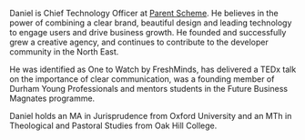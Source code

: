 Daniel is Chief Technology Officer at
<a href="https://parentscheme.com/">Parent Scheme</a>.
He believes in the power of combining a clear
brand, beautiful design and leading technology
to engage users and drive business growth. He
founded and successfully grew a creative agency,
and continues to contribute to the developer
community in the North East.

He was identified as One to Watch by FreshMinds,
has delivered a TEDx talk on the importance of
clear communication, was a founding member of
Durham Young Professionals and mentors students
in the Future Business Magnates programme.

Daniel holds an MA in Jurisprudence from Oxford
University and an MTh in Theological and Pastoral
Studies from Oak Hill College.

